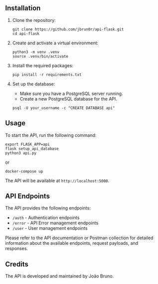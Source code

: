 ## Installation

1. Clone the repository:

   ```shell
   git clone https://github.com/jbrun0r/api-flask.git
   cd api-flask
   ```

2. Create and activate a virtual environment:

   ```shell
   python3 -m venv .venv
   source .venv/bin/activate
   ```

3. Install the required packages:

   ```shell
   pip install -r requirements.txt
   ```

4. Set up the database:

   - Make sure you have a PostgreSQL server running.
   - Create a new PostgreSQL database for the API.

   ```shell
   psql -U your_username -c "CREATE DATABASE api"
   ```

## Usage

To start the API, run the following command:

```shell
export FLASK_APP=api
flask setup_api_database
python3 api.py
```

or

```shell
docker-compose up
```

The API will be available at `http://localhost:5000`.

## API Endpoints

The API provides the following endpoints:

- `/auth` - Authentication endpoints
- `/error` - API Error management endpoints
- `/user` - User management endpoints

Please refer to the API documentation or Postman collection for detailed information about the available endpoints, request payloads, and responses.

## Credits

The API is developed and maintained by João Bruno.
